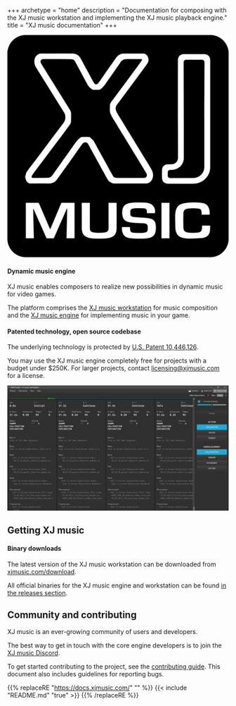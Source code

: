 +++
archetype = "home"
description = "Documentation for composing with the XJ music workstation and implementing the XJ music playback engine."
title = "XJ music documentation"
+++

![XJ music logo](xj-music-logo.png?width=400px)

#### Dynamic music engine

XJ music enables composers to realize new possibilities in dynamic music for video games.

The platform comprises the [XJ music workstation](https://github.com/xjmusic/xjmusic/blob/main/workstation/README.md) for music composition and the [XJ music engine](https://github.com/xjmusic/xjmusic/blob/main/engine/README.md) for implementing music in your game.

#### Patented technology, open source codebase

The underlying technology is protected by [U.S. Patent 10,446,126](https://patents.google.com/patent/US10446126B1/).

You may use the XJ music engine completely free for projects with a budget under $250K. For larger projects, contact licensing@xjmusic.com for a license.

![XJ music workstation](xj-music-workstation.png?width=800px)

## Getting XJ music

#### Binary downloads
The latest version of the XJ music workstation can be downloaded from [xjmusic.com/download](https://xjmusic.com/download).

All official binaries for the XJ music engine and workstation can be found [in the releases section](https://github.com/xjmusic/xjmusic/releases).

## Community and contributing

XJ music is an ever-growing community of users and developers.

The best way to get in touch with the core engine developers is to join the [XJ music Discord](https://discord.xj.io/).

To get started contributing to the project, see the [contributing guide](https://github.com/xjmusic/xjmusic/blob/main/CONTRIBUTING.md). This document also includes guidelines for reporting bugs.

{{% replaceRE "https://docs.xjmusic.com/" "" %}}
{{< include "README.md" "true" >}}
{{% /replaceRE %}}
